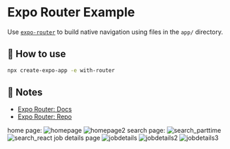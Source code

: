 # Expo Router Example

Use [`expo-router`](https://expo.github.io/router) to build native navigation using files in the `app/` directory.

## 🚀 How to use

```sh
npx create-expo-app -e with-router
```

## 📝 Notes

- [Expo Router: Docs](https://expo.github.io/router)
- [Expo Router: Repo](https://github.com/expo/router)


home page:
![homepage](https://github.com/ho1225/job_finding_ReactNative_app/assets/56968144/7f31e14f-8c3b-44c9-9e3d-fc91bb06d321)
![homepage2](https://github.com/ho1225/job_finding_ReactNative_app/assets/56968144/d0aece68-8865-4a43-b50b-19df15dacca6)
search page:
![search_parttime](https://github.com/ho1225/job_finding_ReactNative_app/assets/56968144/8f8665a5-09cd-4c25-aea9-fa69a6f53b28)
![search_react](https://github.com/ho1225/job_finding_ReactNative_app/assets/56968144/030d6d53-5e45-4b46-ad71-0302c7af07cb)
job details page
![jobdetails](https://github.com/ho1225/job_finding_ReactNative_app/assets/56968144/093c3218-8838-435d-a651-4ce7692abc5a)
![jobdetails2](https://github.com/ho1225/job_finding_ReactNative_app/assets/56968144/d6281da0-2131-43c8-a20c-32358bb9b2c3)
![jobdetails3](https://github.com/ho1225/job_finding_ReactNative_app/assets/56968144/3c3a5710-e24a-43d4-958d-229fdf4cc973)

